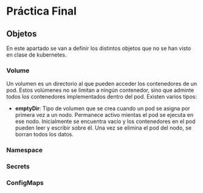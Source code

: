 # Práctica Final
## Objetos
En este apartado se van a definir los distintos objetos que no se han visto en clase de kubernetes.
### Volume
Un volumen es un directorio al que pueden acceder los contenedores de un pod. Estos volúmenes no se limitan a ningún contenedor, sino que adminte todos los contenedores implementados dentro del pod. Existen varios tipos: 
  * **emptyDir**: Tipo de volumen que se crea cuando un pod se asigna por primera vez a un nodo. Permanece activo mientas el pod se ejecuta en ese nodo. Inicialmente se encuentra vacío y los contenedores en el pod pueden leer y escribir sobre él. Una vez se elimina el pod del nodo, se borran todos los datos.
  
### Namespace

### Secrets

### ConfigMaps
